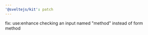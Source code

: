 ```yaml
---
'@sveltejs/kit': patch
---
```


fix: use:enhance checking an input named "method" instead of form method
